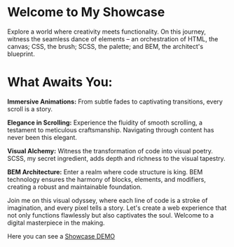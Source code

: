 # Welcome to My Showcase

Explore a world where creativity meets functionality. On this journey, witness the seamless dance of elements – an orchestration of HTML, the canvas; CSS, the brush; SCSS, the palette; and BEM, the architect's blueprint.

# What Awaits You:

**Immersive Animations:** 
From subtle fades to captivating transitions, every scroll is a story.

**Elegance in Scrolling:** 
Experience the fluidity of smooth scrolling, a testament to meticulous craftsmanship. 
Navigating through content has never been this elegant.

**Visual Alchemy:**
Witness the transformation of code into visual poetry. 
SCSS, my secret ingredient, adds depth and richness to the visual tapestry.

**BEM Architecture:** 
Enter a realm where code structure is king. 
BEM technology ensures the harmony of blocks, elements, and modifiers, creating a robust and maintainable foundation.

Join me on this visual odyssey, where each line of code is a stroke of imagination, and every pixel tells a story. 
Let's create a web experience that not only functions flawlessly but also captivates the soul. 
Welcome to a digital masterpiece in the making.

Here you can see a [Showcase DEMO](https://BetterSol.github.io/layout_landing-page/)
